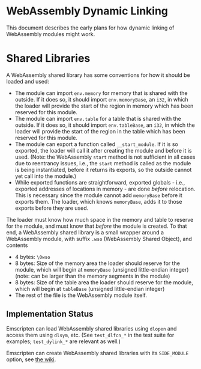 WebAssembly Dynamic Linking
===========================

This document describes the early plans for how dynamic linking of WebAssembly modules might work.

# Shared Libraries

A WebAssembly shared library has some conventions for how it should be loaded and used:

 * The module can import `env.memory` for memory that is shared with the outside. If it does so, it should import `env.memoryBase`, an `i32`, in which the loader will provide the start of the region in memory which has been reserved for this module.
 * The module can import `env.table` for a table that is shared with the outside. If it does so, it should import `env.tableBase`, an `i32`, in which the loader will provide the start of the region in the table which has been reserved for this module.
 * The module can export a function called `__start_module`. If it is so exported, the loader will call it after creating the module and before it is used. (Note: the WebAssembly `start` method is not sufficient in all cases due to reentrancy issues, i.e., the `start` method is called as the module is being instantiated, before it returns its exports, so the outside cannot yet call into the module.)
 * While exported functions are straightforward, exported globals - i.e., exported addresses of locations in memory - are done *before* relocation. This is necessary since the module cannot add `memoryBase` before it exports them. The loader, which knows `memoryBase`, adds it to those exports before they are used.

The loader must know how much space in the memory and table to reserve for the module, and must know that *before* the module is created. To that end, a WebAssembly shared library is a small wrapper around a WebAssembly module, with suffix `.wso` (WebAssembly Shared Object), and contents

 * 4 bytes: `\0wso`
 * 8 bytes: Size of the memory area the loader should reserve for the module, which will begin at `memoryBase` (unsigned little-endian integer) (note: can be larger than the memory segments in the module)
 * 8 bytes: Size of the table area the loader should reserve for the module, which will begin at `tableBase` (unsigned little-endian integer)
 * The rest of the file is the WebAssembly module itself.

## Implementation Status

Emscripten can load WebAssembly shared libraries using `dlopen` and access them using `dlsym`, etc. (See `test_dlfcn_*` in the test suite for examples; `test_dylink_*` are relevant as well.)

Emscripten can create WebAssembly shared libraries with its `SIDE_MODULE` option, see [the wiki](https://github.com/kripken/emscripten/wiki/WebAssembly-Standalone).

